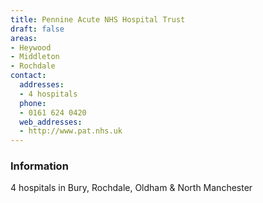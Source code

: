 ```yaml
---
title: Pennine Acute NHS Hospital Trust
draft: false
areas:
- Heywood
- Middleton
- Rochdale
contact:
  addresses:
  - 4 hospitals
  phone:
  - 0161 624 0420
  web_addresses:
  - http://www.pat.nhs.uk
---
```


### Information
4 hospitals in Bury, Rochdale, Oldham & North Manchester

